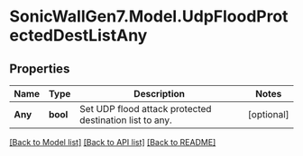 # SonicWallGen7.Model.UdpFloodProtectedDestListAny

## Properties

Name | Type | Description | Notes
------------ | ------------- | ------------- | -------------
**Any** | **bool** | Set UDP flood attack protected destination list to any. | [optional] 

[[Back to Model list]](../README.md#documentation-for-models) [[Back to API list]](../README.md#documentation-for-api-endpoints) [[Back to README]](../README.md)

